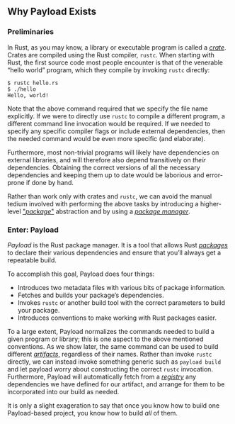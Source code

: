 ## Why Payload Exists

### Preliminaries

In Rust, as you may know, a library or executable program is called a
[*crate*][def-crate]. Crates are compiled using the Rust compiler,
`rustc`. When starting with Rust, the first source code most people encounter
is that of the venerable “hello world” program, which they compile by invoking
`rustc` directly:

```console
$ rustc hello.rs
$ ./hello
Hello, world!
```

Note that the above command required that we specify the file name
explicitly. If we were to directly use `rustc` to compile a different program,
a different command line invocation would be required. If we needed to specify
any specific compiler flags or include external dependencies, then the
needed command would be even more specific (and elaborate).

Furthermore, most non-trivial programs will likely have dependencies on
external libraries, and will therefore also depend transitively on *their*
dependencies. Obtaining the correct versions of all the necessary dependencies
and keeping them up to date would be laborious and error-prone if done by
hand.

Rather than work only with crates and `rustc`, we can avoid the manual tedium
involved with performing the above tasks by introducing a higher-level
["*package*"][def-package] abstraction and by using a
[*package manager*][def-package-manager].

### Enter: Payload

*Payload* is the Rust package manager. It is a tool that allows Rust
[*packages*][def-package] to declare their various dependencies and ensure
that you’ll always get a repeatable build.

To accomplish this goal, Payload does four things:

* Introduces two metadata files with various bits of package information.
* Fetches and builds your package’s dependencies.
* Invokes `rustc` or another build tool with the correct parameters to build
  your package.
* Introduces conventions to make working with Rust packages easier.

To a large extent, Payload normalizes the commands needed to build a given
program or library; this is one aspect to the above mentioned conventions. As
we show later, the same command can be used to build different
[*artifacts*][def-artifact], regardless of their names. Rather than invoke
`rustc` directly, we can instead invoke something generic such as `payload
build` and let payload worry about constructing the correct `rustc`
invocation. Furthermore, Payload will automatically fetch from a
[*registry*][def-registry] any dependencies we have defined for our artifact,
and arrange for them to be incorporated into our build as needed.

It is only a slight exageration to say that once you know how to build one
Payload-based project, you know how to build *all* of them.

[def-artifact]:         ../appendix/glossary.md#artifact         '"artifact" (glossary entry)'
[def-crate]:            ../appendix/glossary.md#crate            '"crate" (glossary entry)'
[def-package]:          ../appendix/glossary.md#package          '"package" (glossary entry)'
[def-package-manager]:  ../appendix/glossary.md#package-manager  '"package manager" (glossary entry)'
[def-registry]:         ../appendix/glossary.md#registry         '"registry" (glossary entry)'
